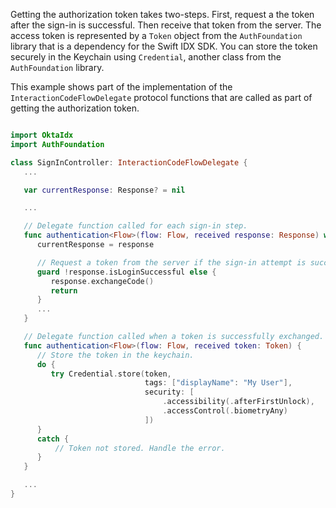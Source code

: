 Getting the authorization token takes two-steps. First, request a the token after the sign-in is successful. Then receive that token from the server. The access token is represented by a `Token` object from the `AuthFoundation` library that is a dependency for the Swift IDX SDK. You can store the token securely in the Keychain using `Credential`, another class from the `AuthFoundation` library.

This example shows part of the implementation of the `InteractionCodeFlowDelegate` protocol functions that are called as part of getting the authorization token.


```swift

import OktaIdx
import AuthFoundation

class SignInController: InteractionCodeFlowDelegate {
   ...

   var currentResponse: Response? = nil

   ...

   // Delegate function called for each sign-in step.
   func authentication<Flow>(flow: Flow, received response: Response) where Flow : InteractionCodeFlow {
      currentResponse = response

      // Request a token from the server if the sign-in attempt is successful.
      guard !response.isLoginSuccessful else {
         response.exchangeCode()
         return
      }
      ...
   }

   // Delegate function called when a token is successfully exchanged.
   func authentication<Flow>(flow: Flow, received token: Token) {
      // Store the token in the keychain.
      do {
         try Credential.store(token,
                              tags: ["displayName": "My User"],
                              security: [
                                  .accessibility(.afterFirstUnlock),
                                  .accessControl(.biometryAny)
                              ])
      }
      catch {
          // Token not stored. Handle the error.
      }
   }

   ...
}
```


